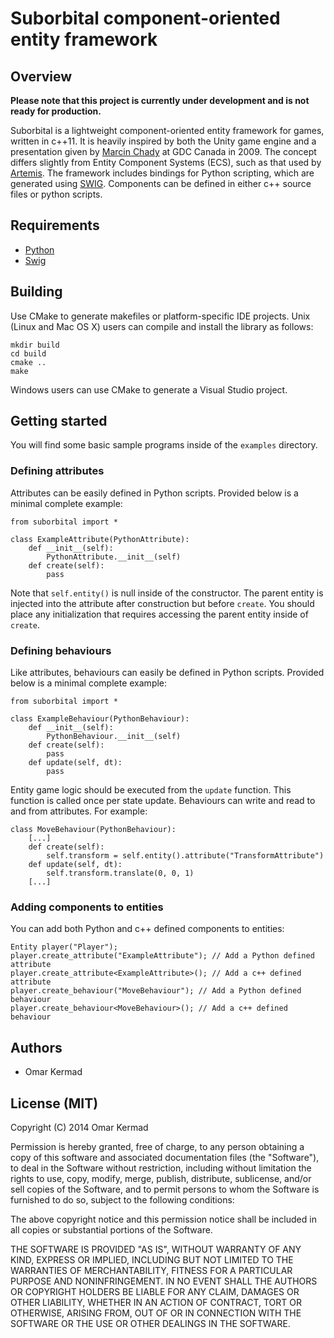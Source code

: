 # Suborbital component-oriented entity framework

## Overview

**Please note that this project is currently under development and is not ready for production.**

Suborbital is a lightweight component-oriented entity framework for games, written in c++11. It is heavily inspired by both the Unity game engine and a presentation given by [Marcin Chady][1] at GDC Canada in 2009. The concept differs slightly from Entity Component Systems (ECS), such as that used by [Artemis][2]. The framework includes bindings for Python scripting, which are generated using [SWIG][3]. Components can be defined in either c++ source files or python scripts.

[1]: www.gdcvault.com/play/1911/
[2]: http://gamadu.com/artemis/index.html
[3]: http://www.swig.org/

## Requirements

 * [Python](https://www.python.org/)
 * [Swig](http://www.swig.org/) 

## Building

Use CMake to generate makefiles or platform-specific IDE projects. Unix (Linux and Mac OS X) users can compile and install the library as follows:

```
mkdir build
cd build
cmake ..
make
```

Windows users can use CMake to generate a Visual Studio project.

## Getting started

You will find some basic sample programs inside of the `examples` directory.

### Defining attributes

Attributes can be easily defined in Python scripts. Provided below is a minimal complete example:

```
from suborbital import *

class ExampleAttribute(PythonAttribute):
    def __init__(self):
        PythonAttribute.__init__(self)
    def create(self):
        pass
```

Note that `self.entity()` is null inside of the constructor. The parent entity is injected into the attribute after construction but before `create`. You should place any initialization that requires accessing the parent entity inside of `create`. 

### Defining behaviours

Like attributes, behaviours can easily be defined in Python scripts. Provided below is a minimal complete example:

```
from suborbital import *

class ExampleBehaviour(PythonBehaviour):
    def __init__(self):
        PythonBehaviour.__init__(self)
    def create(self):
        pass
    def update(self, dt):
        pass
```

Entity game logic should be executed from the `update` function. This function is called once per state update. Behaviours can write and read to and from attributes. For example:

```
class MoveBehaviour(PythonBehaviour):
    [...]
    def create(self):
        self.transform = self.entity().attribute("TransformAttribute")
    def update(self, dt):
        self.transform.translate(0, 0, 1)
    [...]
```

### Adding components to entities

You can add both Python and c++ defined components to entities:

```
Entity player("Player");
player.create_attribute("ExampleAttribute"); // Add a Python defined attribute
player.create_attribute<ExampleAttribute>(); // Add a c++ defined attribute
player.create_behaviour("MoveBehaviour"); // Add a Python defined behaviour
player.create_behaviour<MoveBehaviour>(); // Add a c++ defined behaviour
```

## Authors

 * Omar Kermad

## License (MIT)

Copyright (C) 2014
Omar Kermad

Permission is hereby granted, free of charge, to any person obtaining a copy of this software and associated documentation files (the "Software"), to deal in the Software without restriction, including without limitation the rights to use, copy, modify, merge, publish, distribute, sublicense, and/or sell copies of the Software, and to permit persons to whom the Software is furnished to do so, subject to the following conditions:

The above copyright notice and this permission notice shall be included in all copies or substantial portions of the Software.

THE SOFTWARE IS PROVIDED "AS IS", WITHOUT WARRANTY OF ANY KIND, EXPRESS OR IMPLIED, INCLUDING BUT NOT LIMITED TO THE WARRANTIES OF MERCHANTABILITY, FITNESS FOR A PARTICULAR PURPOSE AND NONINFRINGEMENT. IN NO EVENT SHALL THE AUTHORS OR COPYRIGHT HOLDERS BE LIABLE FOR ANY CLAIM, DAMAGES OR OTHER LIABILITY, WHETHER IN AN ACTION OF CONTRACT, TORT OR OTHERWISE, ARISING FROM, OUT OF OR IN CONNECTION WITH THE SOFTWARE OR THE USE OR OTHER DEALINGS IN THE SOFTWARE.